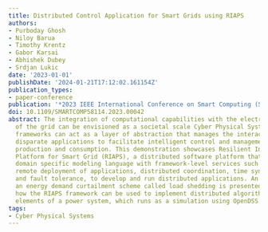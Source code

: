 ```yaml
---
title: Distributed Control Application for Smart Grids using RIAPS
authors:
- Purboday Ghosh
- Niloy Barua
- Timothy Krentz
- Gabor Karsai
- Abhishek Dubey
- Srdjan Lukic
date: '2023-01-01'
publishDate: '2024-01-21T17:12:02.161154Z'
publication_types:
- paper-conference
publication: '*2023 IEEE International Conference on Smart Computing (SMARTCOMP)*'
doi: 10.1109/SMARTCOMP58114.2023.00042
abstract: The integration of computational capabilities with the electrical infrastructure
  of the grid can be envisioned as a societal scale Cyber Physical System (CPS). Middleware
  frameworks can act as a layer of abstraction that manages the interaction between
  disparate applications to facilitate intelligent control and management of energy
  production and consumption. This demonstration showcases Resilient Information Architecture
  Platform for Smart Grid (RIAPS), a distributed software platform that combines a
  domain specific modeling language with framework-level services such as communication,
  remote deployment of applications, distributed coordination, time synchronization,
  and fault tolerance, to develop and run distributed applications. An example of
  an energy demand curtailment scheme called load shedding is presented, to highlight
  how the RIAPS framework can be used to implement distributed algorithms to control
  elements of a power system, which runs as a simulation using OpenDSS.
tags:
- Cyber Physical Systems
---
```

